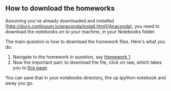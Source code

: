 How to download the homeworks
-----------------------------

Assuming you've already downloaded and installed [http://docs.continuum.io/anaconda/install.html](Anaconda), you need to download the notebooks on to your machine, in your Notebooks folder. 

The main question is how to download the homework files. Here's what you do:

1. Navigate to the homework in question, say [Homework 1](https://github.com/panand/ComputationalMethods/blob/master/homework/Homework%201.ipynb)
2. Now the important part: to download the file, click on raw, which takes you to [this page](https://raw.github.com/panand/ComputationalMethods/master/homework/Homework%201.ipynb).

You can save that in your notebooks directory, fire up ipython notebook and away you go.
